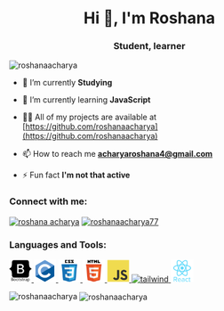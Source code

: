 <h1 align="center">Hi 👋, I'm Roshana</h1>
<h3 align="center">Student, learner</h3>

<p align="left"> <img src="https://komarev.com/ghpvc/?username=roshanaacharya&label=Profile%20views&color=0e75b6&style=flat" alt="roshanaacharya" /> </p>

- 🔭 I’m currently **Studying**

- 🌱 I’m currently learning **JavaScript**

- 👨‍💻 All of my projects are available at [https://github.com/roshanaacharya](https://github.com/roshanaacharya)

- 📫 How to reach me **acharyaroshana4@gmail.com**

- ⚡ Fun fact **I'm not that active**

<h3 align="left">Connect with me:</h3>
<p align="left">
<a href="https://fb.com/roshana acharya" target="blank"><img align="center" src="https://raw.githubusercontent.com/rahuldkjain/github-profile-readme-generator/master/src/images/icons/Social/facebook.svg" alt="roshana acharya" height="30" width="40" /></a>
<a href="https://instagram.com/roshanaacharya77" target="blank"><img align="center" src="https://raw.githubusercontent.com/rahuldkjain/github-profile-readme-generator/master/src/images/icons/Social/instagram.svg" alt="roshanaacharya77" height="30" width="40" /></a>
</p>

<h3 align="left">Languages and Tools:</h3>
<p align="left"> <a href="https://getbootstrap.com" target="_blank" rel="noreferrer"> <img src="https://raw.githubusercontent.com/devicons/devicon/master/icons/bootstrap/bootstrap-plain-wordmark.svg" alt="bootstrap" width="40" height="40"/> </a> <a href="https://www.cprogramming.com/" target="_blank" rel="noreferrer"> <img src="https://raw.githubusercontent.com/devicons/devicon/master/icons/c/c-original.svg" alt="c" width="40" height="40"/> </a> <a href="https://www.w3schools.com/css/" target="_blank" rel="noreferrer"> <img src="https://raw.githubusercontent.com/devicons/devicon/master/icons/css3/css3-original-wordmark.svg" alt="css3" width="40" height="40"/> </a> <a href="https://www.w3.org/html/" target="_blank" rel="noreferrer"> <img src="https://raw.githubusercontent.com/devicons/devicon/master/icons/html5/html5-original-wordmark.svg" alt="html5" width="40" height="40"/> </a> <a href="https://developer.mozilla.org/en-US/docs/Web/JavaScript" target="_blank" rel="noreferrer"> <img src="https://raw.githubusercontent.com/devicons/devicon/master/icons/javascript/javascript-original.svg" alt="javascript" width="40" height="40"/> </a> <a href="https://tailwindcss.com/" target="_blank" rel="noreferrer"> <img src="https://www.vectorlogo.zone/logos/tailwindcss/tailwindcss-icon.svg" alt="tailwind" width="40" height="40"/> </a></a> <a href="https://reactjs.org/" target="_blank" rel="noreferrer"> <img src="https://raw.githubusercontent.com/devicons/devicon/master/icons/react/react-original-wordmark.svg" alt="react" width="40" height="40"/> </a> </p>

<p><img align="left" src="https://github-readme-stats.vercel.app/api/top-langs?username=roshanaacharya&show_icons=true&locale=en&layout=compact" alt="roshanaacharya" /></p>

<p>&nbsp;<img align="center" src="https://github-readme-stats.vercel.app/api?username=roshanaacharya&show_icons=true&locale=en" alt="roshanaacharya" /></p>


<!---
roshanaacharya/roshanaacharya is a ✨ special ✨ repository because its `README.md` (this file) appears on your GitHub profile.
You can click the Preview link to take a look at your changes.
--->
